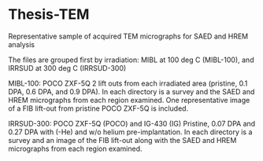 # Thesis-TEM
Representative sample of acquired TEM micrographs for SAED and HREM analysis

The files are grouped first by irradiation: MIBL at 100 deg C (MIBL-100), and IRRSUD at 300 deg C (IRRSUD-300)

MIBL-100: POCO ZXF-5Q
2 lift outs from each irradiated area (pristine, 0.1 DPA, 0.6 DPA, and 0.9 DPA). 
In each directory is a survey and the SAED and HREM micrographs from each region examined.
One representative image of a FIB lift-out from pristine POCO ZXF-5Q is included.

IRRSUD-300: POCO ZXF-5Q (POCO) and IG-430 (IG)
Pristine, 0.07 DPA and 0.27 DPA with (-He) and w/o helium pre-implantation.
In each directory is a survey and an image of the FIB lift-out along with the SAED and HREM micrographs from each region examined.
